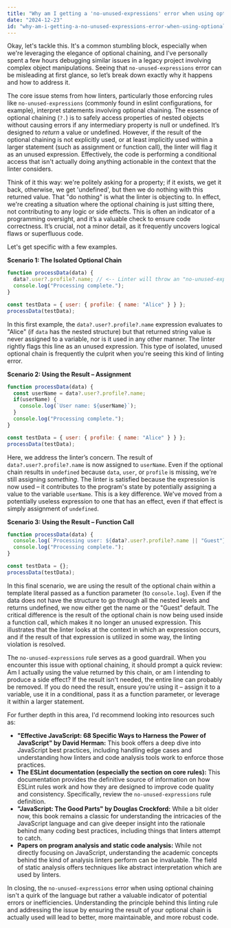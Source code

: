 ```yaml
---
title: "Why am I getting a 'no-unused-expressions' error when using optional chaining?"
date: "2024-12-23"
id: "why-am-i-getting-a-no-unused-expressions-error-when-using-optional-chaining"
---
```


Okay, let's tackle this. It's a common stumbling block, especially when we're leveraging the elegance of optional chaining, and I've personally spent a few hours debugging similar issues in a legacy project involving complex object manipulations. Seeing that `no-unused-expressions` error can be misleading at first glance, so let’s break down exactly why it happens and how to address it.

The core issue stems from how linters, particularly those enforcing rules like `no-unused-expressions` (commonly found in eslint configurations, for example), interpret statements involving optional chaining. The essence of optional chaining (`?.`) is to safely access properties of nested objects without causing errors if any intermediary property is null or undefined. It’s designed to *return* a value or undefined. However, if the result of the optional chaining is not explicitly used, or at least implicitly used within a larger statement (such as assignment or function call), the linter will flag it as an unused expression. Effectively, the code is performing a conditional access that isn't actually doing anything actionable in the context that the linter considers.

Think of it this way: we're politely asking for a property; if it exists, we get it back, otherwise, we get 'undefined', but then we do nothing with this returned value. That "do nothing" is what the linter is objecting to. In effect, we're creating a situation where the optional chaining is just sitting there, not contributing to any logic or side effects. This is often an indicator of a programming oversight, and it’s a valuable check to ensure code correctness. It’s crucial, not a minor detail, as it frequently uncovers logical flaws or superfluous code.

Let's get specific with a few examples.

**Scenario 1: The Isolated Optional Chain**

```javascript
function processData(data) {
  data?.user?.profile?.name; // <-- Linter will throw an "no-unused-expressions" error
  console.log("Processing complete.");
}

const testData = { user: { profile: { name: "Alice" } } };
processData(testData);
```

In this first example, the `data?.user?.profile?.name` expression evaluates to "Alice" (if `data` has the nested structure) but that returned string value is never assigned to a variable, nor is it used in any other manner. The linter rightly flags this line as an unused expression. This type of isolated, unused optional chain is frequently the culprit when you're seeing this kind of linting error.

**Scenario 2: Using the Result – Assignment**

```javascript
function processData(data) {
  const userName = data?.user?.profile?.name;
  if(userName) {
    console.log(`User name: ${userName}`);
  }
  console.log("Processing complete.");
}

const testData = { user: { profile: { name: "Alice" } } };
processData(testData);
```

Here, we address the linter’s concern. The result of `data?.user?.profile?.name` is now assigned to `userName`. Even if the optional chain results in `undefined` because `data`, `user`, or `profile` is missing, we're still assigning *something*. The linter is satisfied because the expression is now used – it contributes to the program's state by potentially assigning a value to the variable `userName`. This is a key difference. We've moved from a potentially useless expression to one that has an effect, even if that effect is simply assignment of `undefined`.

**Scenario 3: Using the Result – Function Call**

```javascript
function processData(data) {
  console.log(`Processing user: ${data?.user?.profile?.name || "Guest"}`);
  console.log("Processing complete.");
}

const testData = {};
processData(testData);
```

In this final scenario, we are using the result of the optional chain within a template literal passed as a function parameter (to `console.log`). Even if the data does not have the structure to go through all the nested levels and returns undefined, we now either get the name or the "Guest" default. The critical difference is the result of the optional chain is now being used inside a function call, which makes it no longer an unused expression. This illustrates that the linter looks at the context in which an expression occurs, and if the result of that expression is utilized in some way, the linting violation is resolved.

The `no-unused-expressions` rule serves as a good guardrail. When you encounter this issue with optional chaining, it should prompt a quick review: Am I actually using the value returned by this chain, or am I intending to produce a side effect? If the result isn't needed, the entire line can probably be removed. If you do need the result, ensure you’re using it – assign it to a variable, use it in a conditional, pass it as a function parameter, or leverage it within a larger statement.

For further depth in this area, I'd recommend looking into resources such as:

*   **"Effective JavaScript: 68 Specific Ways to Harness the Power of JavaScript" by David Herman:** This book offers a deep dive into JavaScript best practices, including handling edge cases and understanding how linters and code analysis tools work to enforce those practices.
*   **The ESLint documentation (especially the section on core rules):** This documentation provides the definitive source of information on how ESLint rules work and how they are designed to improve code quality and consistency. Specifically, review the `no-unused-expressions` rule definition.
*   **"JavaScript: The Good Parts" by Douglas Crockford:** While a bit older now, this book remains a classic for understanding the intricacies of the JavaScript language and can give deeper insight into the rationale behind many coding best practices, including things that linters attempt to catch.
*   **Papers on program analysis and static code analysis:** While not directly focusing on JavaScript, understanding the academic concepts behind the kind of analysis linters perform can be invaluable. The field of static analysis offers techniques like abstract interpretation which are used by linters.

In closing, the `no-unused-expressions` error when using optional chaining isn't a quirk of the language but rather a valuable indicator of potential errors or inefficiencies. Understanding the principle behind this linting rule and addressing the issue by ensuring the result of your optional chain is actually used will lead to better, more maintainable, and more robust code.
